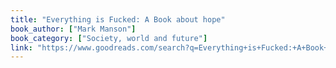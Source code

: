 ```yaml
---
title: "Everything is Fucked: A Book about hope"
book_author: ["Mark Manson"]
book_category: ["Society, world and future"]
link: "https://www.goodreads.com/search?q=Everything+is+Fucked:+A+Book+about+hope+Mark+Manson"
---
```

